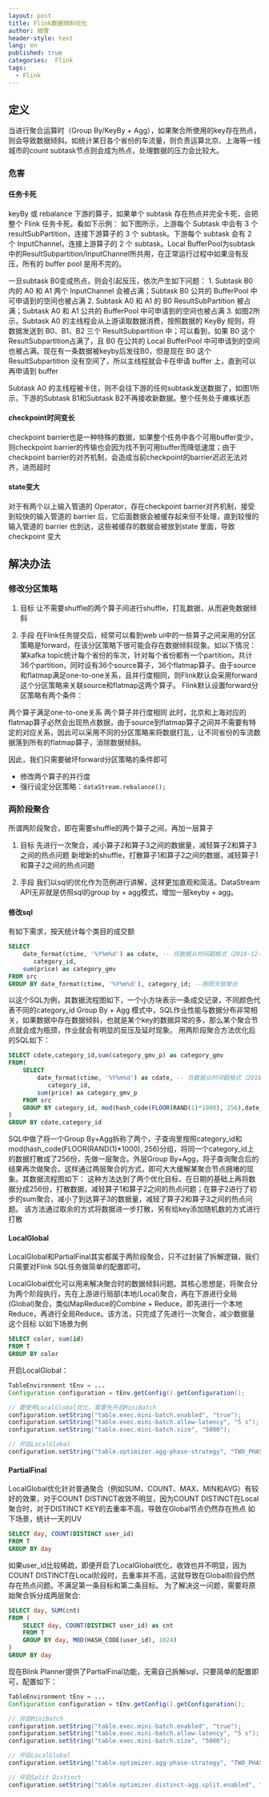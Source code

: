```yaml
---
layout: post
title: Flink数据倾斜优化
author: 细雪
header-style: text
lang: en
published: true
categories:  Flink
tags:
  - Flink
---
```


## 定义
当进行聚合运算时（Group By/KeyBy + Agg），如果聚合所使用的key存在热点，则会导致数据倾斜。如统计某日各个省份的车流量，则负责运算北京、上海等一线城市的count subtask节点则会成为热点，处理数据的压力会比较大。

### 危害

#### 任务卡死
keyBy 或 rebalance 下游的算子，如果单个 subtask 存在热点并完全卡死，会把整个 Flink 任务卡死。看如下示例：
如下图所示，上游每个 Subtask 中会有 3 个 resultSubPartition，连接下游算子的 3 个 subtask。下游每个 subtask 会有 2 个 InputChannel，连接上游算子的 2 个 subtask。Local BufferPool为subtask中的ResultSubpartition/InputChannel所共用，在正常运行过程中如果没有反压，所有的 buffer pool 是用不完的。

一旦subtask B0变成热点，则会引起反压，依次产生如下问题：
    1. Subtask B0 内的 A0 和 A1 两个 InputChannel 会被占满；Subtask B0 公共的 BufferPool 中可申请到的空间也被占满
    2. Subtask A0 和 A1 的 B0 ResultSubPartition 被占满；Subtask A0 和 A1 公共的 BufferPool 中可申请到的空间也被占满
    3. 如图2所示，Subtask A0 的主线程会从上游读取数据消费，按照数据的 KeyBy 规则，将数据发送到 B0、B1、B2 三个 ResultSubpartition 中；可以看到，如果 B0 这个ResultSubpartition占满了，且 B0 在公共的 Local BufferPool 中可申请到的空间也被占满。现在有一条数据被keyby后发往B0，但是现在 B0 这个ResultSubpartition 没有空间了，所以主线程就会卡在申请 buffer 上，直到可以再申请到 buffer

Subtask A0 的主线程被卡住，则不会往下游的任何subtask发送数据了，如图1所示，下游的Subtask B1和Subtask B2不再接收新数据。整个任务处于瘫痪状态

#### checkpoint时间变长
checkpoint barrier也是一种特殊的数据，如果整个任务中各个可用buffer变少，则checkpoint barrier的传输也会因为找不到可用buffer而降低速度；由于checkpoint barrier的对齐机制，会造成当前checkpoint的barrier迟迟无法对齐，进而超时

#### state变大
对于有两个以上输入管道的 Operator，存在checkpoint barrier对齐机制，接受到较快的输入管道的 barrier 后，它后面数据会被缓存起来但不处理，直到较慢的输入管道的 barrier 也到达，这些被缓存的数据会被放到state 里面，导致 checkpoint 变大

## 解决办法
### 修改分区策略

1. 目标
让不需要shuffle的两个算子间进行shuffle，打乱数据，从而避免数据倾斜

2. 手段
在Flink任务提交后，经常可以看到web ui中的一些算子之间采用的分区策略是forward，在该分区策略下很可能会存在数据倾斜现象。如以下情况：
某kafka topic统计每个省份的车次，针对每个省份都有一个partition，共计36个partition，同时设有36个source算子，36个flatmap算子。由于source和flatmap满足one-to-one关系，且并行度相同，则Flink默认会采用forward这个分区策略来关联source和flatmap这两个算子。
Flink默认设置forward分区策略有两个条件：

两个算子满足one-to-one关系
两个算子并行度相同
此时，北京和上海对应的flatmap算子必然会出现热点数据，由于source到flatmap算子之间并不需要有特定的对应关系，因此可以采用不同的分区策略来将数据打乱，让不同省份的车流数据落到所有的flatmap算子，消除数据倾斜。

因此，我们只需要破坏forward分区策略的条件即可
* 修改两个算子的并行度
* 强行设定分区策略：``dataStream.rebalance();``

### 两阶段聚合
所谓两阶段聚合，即在需要shuffle的两个算子之间，再加一层算子

1. 目标
先进行一次聚合，减小算子2和算子3之间的数据量，减轻算子2和算子3之间的热点问题
新增新的shuffle，打散算子1和算子2之间的数据，减轻算子1和算子2之间的热点问题

2. 手段
我们以sql的优化作为范例进行讲解，这样更加直观和简洁。DataStream API无非就是仿照sql的group by + agg模式，增加一层keyby + agg。

#### 修改sql
有如下需求，按天统计每个类目的成交额

``` SQL
SELECT 
    date_format(ctime, '%Y%m%d') as cdate, -- 将数据从时间戳格式（2018-12-04 15:44:54），转换为date格式(20181204)
       category_id,
    sum(price) as category_gmv
FROM src
GROUP BY date_format(ctime, '%Y%m%d'), category_id; --按照天做聚合
``` 
以这个SQL为例，其数据流程图如下，一个小方块表示一条成交记录，不同颜色代表不同的category_id
Group By + Agg 模式中，SQL作业性能与数据分布非常相关，如果数据中存在数据倾斜，也就是某个key的数据异常的多，那么某个聚合节点就会成为瓶颈，作业就会有明显的反压及延时现象。 
用两阶段聚合方法优化后的SQL如下：

``` SQL
SELECT cdate,category_id,sum(category_gmv_p) as category_gmv
FROM(
    SELECT 
        date_format(ctime, '%Y%m%d') as cdate, -- 将数据从时间戳格式（2018-12-04 15:44:54），转换为date格式(20181204)
           category_id,
        sum(price) as category_gmv_p
    FROM src
    GROUP BY category_id, mod(hash_code(FLOOR(RAND(1)*1000), 256),date_format(ctime, '%Y%m%d'); --按照天做聚合
)
GROUP BY cdate,category_id
```

SQL中做了将一个Group By+Agg拆称了两个，子查询里按照category_id和mod(hash_code(FLOOR(RAND(1)*1000), 256)分组，将同一个category_id上的数据打散成了256份，先做一层聚合。外层Group By+Agg，将子查询聚合后的结果再次做聚合。这样通过两层聚合的方式，即可大大缓解某聚合节点拥堵的现象。其数据流程图如下：
这种方法达到了两个优化目标，在日期的基础上再将数据分成256份，打散数据，减轻算子1和算子2之间的热点问题；在算子2进行了初步的sum聚合，减小了到达算子3的数据量，减轻了算子2和算子3之间的热点问题。 该方法通过取余的方式将数据进一步打散，另有给key添加随机数的方式进行打散

#### LocalGlobal

LocalGlobal和PartialFinal其实都属于两阶段聚合，只不过封装了拆解逻辑，我们只需要对Flink SQL任务做简单的配置即可。

LocalGlobal优化可以用来解决聚合时的数据倾斜问题。其核心思想是，将聚合分为两个阶段执行，先在上游进行局部(本地/Local)聚合，再在下游进行全局(Global)聚合，类似MapReduce的Combine + Reduce，即先进行一个本地Reduce，再进行全局Reduce。该方法，只完成了先进行一次聚合，减少数据量这个目标
以如下场景为例

``` SQL
SELECT color, sum(id)
FROM T
GROUP BY color
```

开启LocalGlobal：

``` Java
TableEnvironment tEnv = ...
Configuration configuration = tEnv.getConfig().getConfiguration();

// 要使用LocalGlobal优化，需要先开启MiniBatch 
configuration.setString("table.exec.mini-batch.enabled", "true"); 
configuration.setString("table.exec.mini-batch.allow-latency", "5 s");
configuration.setString("table.exec.mini-batch.size", "5000");

// 开启LocalGlobal
configuration.setString("table.optimizer.agg-phase-strategy", "TWO_PHASE");
```

#### PartialFinal

LocalGlobal优化针对普通聚合（例如SUM、COUNT、MAX、MIN和AVG）有较好的效果，对于COUNT DISTINCT收效不明显，因为COUNT DISTINCT在Local聚合时，对于DISTINCT KEY的去重率不高，导致在Global节点仍然存在热点
如下场景，统计一天的UV

``` SQL
SELECT day, COUNT(DISTINCT user_id)
FROM T
GROUP BY day
``` 

如果user_id比较稀疏，即便开启了LocalGlobal优化，收效也并不明显，因为COUNT DISTINCT在Local阶段时，去重率并不高，这就导致在Global阶段仍然存在热点问题。不满足第一条目标和第二条目标。
为了解决这一问题，需要将原始聚合拆分成两层聚合:

``` SQL
SELECT day, SUM(cnt)
FROM (
    SELECT day, COUNT(DISTINCT user_id) as cnt
    FROM T
    GROUP BY day, MOD(HASH_CODE(user_id), 1024)
)
GROUP BY day
```

现在Blink Planner提供了PartialFinal功能，无需自己拆解sql，只要简单的配置即可，配置如下：

``` Java
TableEnvironment tEnv = ...
Configuration configuration = tEnv.getConfig().getConfiguration();

// 开启MiniBatch 
configuration.setString("table.exec.mini-batch.enabled", "true"); 
configuration.setString("table.exec.mini-batch.allow-latency", "5 s");
configuration.setString("table.exec.mini-batch.size", "5000");

// 开启LocalGlobal
configuration.setString("table.optimizer.agg-phase-strategy", "TWO_PHASE");

// 开启Split Distinct
configuration.setString("table.optimizer.distinct-agg.split.enabled", "true");
``` 
